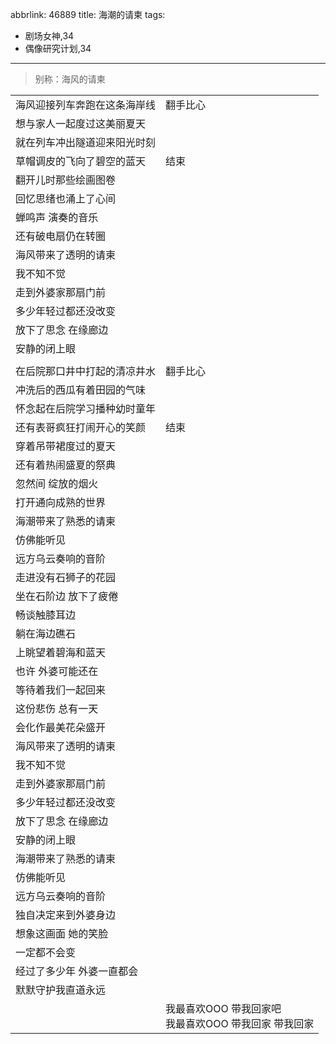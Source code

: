 abbrlink: 46889
title: 海潮的请柬
tags:
  - 剧场女神,34
  - 偶像研究计划,34
---
> 别称：海风的请柬

|      |      |
|--|--|
|海风迎接列车奔跑在这条海岸线|翻手比心|
|想与家人一起度过这美丽夏天|      |
|就在列车冲出隧道迎来阳光时刻|      |
|草帽调皮的飞向了碧空的蓝天|结束|
|翻开儿时那些绘画图卷|      |
|回忆思绪也涌上了心间|      |
|蝉鸣声 演奏的音乐|      |
|还有破电扇仍在转圈|      |
|海风带来了透明的请柬|      |
|我不知不觉|      |
|走到外婆家那扇门前|      |
|多少年轻过都还没改变|      |
|放下了思念 在缘廊边|      |
|安静的闭上眼|      |
|      |      |
|在后院那口井中打起的清凉井水|翻手比心|
|冲洗后的西瓜有着田园的气味|      |
|怀念起在后院学习播种幼时童年|      |
|还有表哥疯狂打闹开心的笑颜|结束|
|穿着吊带裙度过的夏天|      |
|还有着热闹盛夏的祭典|      |
|忽然间 绽放的烟火|      |
|打开通向成熟的世界|      |
|海潮带来了熟悉的请柬|      |
|仿佛能听见|      |
|远方乌云奏响的音阶|      |
|走进没有石狮子的花园|      |
|坐在石阶边 放下了疲倦|      |
|畅谈触膝耳边|      |
|躺在海边礁石|      |
|上眺望着碧海和蓝天|      |
|也许 外婆可能还在|      |
|等待着我们一起回来|      |
|这份悲伤 总有一天|      |
|会化作最美花朵盛开|      |
|海风带来了透明的请柬|      |
|我不知不觉|      |
|走到外婆家那扇门前|      |
|多少年轻过都还没改变|      |
|放下了思念 在缘廊边|      |
|安静的闭上眼|      |
|海潮带来了熟悉的请柬|      |
|仿佛能听见|      |
|远方乌云奏响的音阶|      |
|独自决定来到外婆身边|      |
|想象这画面 她的笑脸|      |
|一定都不会变|      |
|经过了多少年 外婆一直都会|      |
|默默守护我直道永远|      |
|      |我最喜欢OOO 带我回家吧<br>我最喜欢OOO 带我回家 带我回家|
